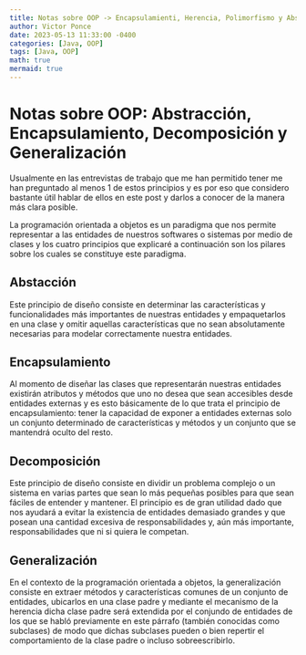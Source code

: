 ```yaml
---
title: Notas sobre OOP -> Encapsulamienti, Herencia, Polimorfismo y Abstracción
author: Victor Ponce
date: 2023-05-13 11:33:00 -0400
categories: [Java, OOP]
tags: [Java, OOP]
math: true
mermaid: true
---
```


# Notas sobre OOP: Abstracción, Encapsulamiento, Decomposición y Generalización

Usualmente en las entrevistas de trabajo que me han permitido tener me han preguntado al menos 1 de estos principios y es por eso que considero bastante útil hablar de ellos en este post y darlos a conocer de la manera más clara posible.

La programación orientada a objetos es un paradigma que nos permite representar a las entidades de nuestros softwares o sistemas por medio de clases y los cuatro principios que explicaré a continuación son los pilares sobre los cuales se constituye este paradigma.

## Abstacción

Este principio de diseño consiste en determinar las características y funcionalidades más importantes de nuestras entidades y empaquetarlos en una clase y omitir aquellas características que no sean absolutamente necesarias para modelar correctamente nuestra entidades.

## Encapsulamiento

Al momento de diseñar las clases que representarán nuestras entidades existirán atributos y métodos que uno no desea que sean accesibles desde entidades externas y es esto básicamente de lo que trata el principio de encapsulamiento: tener la capacidad de exponer a entidades externas solo un conjunto determinado de características y métodos y un conjunto que se mantendrá oculto del resto.

## Decomposición

Este principio de diseño consiste en dividir un problema complejo o un sistema en varias partes que sean lo más pequeñas posibles para que sean fáciles de entender y mantener.
El principio es de gran utilidad dado que nos ayudará a evitar la existencia de entidades demasiado grandes y que posean una cantidad excesiva de responsabilidades y, aún más importante, responsabilidades que ni si quiera le competan.

## Generalización

En el contexto de la programación orientada a objetos, la generalización consiste en extraer métodos y características comunes de un conjunto de entidades, ubicarlos en una clase padre y mediante el mecanismo de la herencia dicha clase padre será extendida por el conjundo de entidades de los que se habló previamente en este párrafo (también conocidas como subclases) de modo que dichas subclases pueden o bien repertir el comportamiento de la clase padre o incluso sobreescribirlo.
